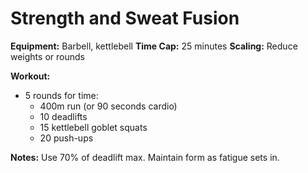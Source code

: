 # Strength and Sweat Fusion

**Equipment:** Barbell, kettlebell
**Time Cap:** 25 minutes
**Scaling:** Reduce weights or rounds

**Workout:**
- 5 rounds for time:
  - 400m run (or 90 seconds cardio)
  - 10 deadlifts
  - 15 kettlebell goblet squats
  - 20 push-ups

**Notes:**
Use 70% of deadlift max. Maintain form as fatigue sets in.